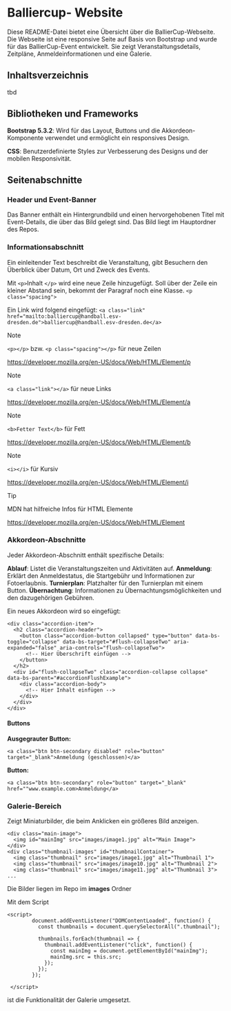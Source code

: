 # Balliercup- Website

Diese README-Datei bietet eine Übersicht über die BallierCup-Webseite. Die Webseite ist eine responsive Seite auf Basis von Bootstrap und wurde für das BallierCup-Event entwickelt. Sie zeigt Veranstaltungsdetails, Zeitpläne, Anmeldeinformationen und eine Galerie.

## Inhaltsverzeichnis

tbd

## Bibliotheken und Frameworks
**Bootstrap 5.3.2**: Wird für das Layout, Buttons und die Akkordeon-Komponente verwendet und ermöglicht ein responsives Design.

**CSS**: Benutzerdefinierte Styles zur Verbesserung des Designs und der mobilen Responsivität.

## Seitenabschnitte

### Header und Event-Banner

Das Banner enthält ein Hintergrundbild und einen hervorgehobenen Titel mit Event-Details, die über das Bild gelegt sind.
Das Bild liegt im Hauptordner des Repos.

### Informationsabschnitt
Ein einleitender Text beschreibt die Veranstaltung, gibt Besuchern den Überblick über Datum, Ort und Zweck des Events.

Mit ```<p>```Inhalt ```</p>``` wird eine neue Zeile hinzugefügt.
Soll über der Zeile ein kleiner Abstand sein, bekommt der Paragraf noch eine Klasse. 
```<p class="spacing">```

Ein Link wird folgend eingefügt: ```<a class="link" href="mailto:balliercup@handball.esv-dresden.de">balliercup@handball.esv-dresden.de</a>```

> [!NOTE]
> ```<p></p>``` bzw. ```<p class="spacing"></p>``` für neue Zeilen
> 
> https://developer.mozilla.org/en-US/docs/Web/HTML/Element/p

> [!NOTE]
> ```<a class="link"></a>``` für neue Links
> 
> https://developer.mozilla.org/en-US/docs/Web/HTML/Element/a

> [!NOTE]
> ```<b>Fetter Text</b>``` für Fett
> 
> https://developer.mozilla.org/en-US/docs/Web/HTML/Element/b

> [!NOTE]
> ```<i></i>``` für Kursiv
> 
> https://developer.mozilla.org/en-US/docs/Web/HTML/Element/i

> [!TIP]
> MDN hat hilfreiche Infos für HTML Elemente
>
> https://developer.mozilla.org/en-US/docs/Web/HTML/Element

### Akkordeon-Abschnitte
Jeder Akkordeon-Abschnitt enthält spezifische Details:

**Ablauf**: Listet die Veranstaltungszeiten und Aktivitäten auf.
**Anmeldung**: Erklärt den Anmeldestatus, die Startgebühr und Informationen zur Fotoerlaubnis.
**Turnierplan**: Platzhalter für den Turnierplan mit einem Button.
**Übernachtung**: Informationen zu Übernachtungsmöglichkeiten und den dazugehörigen Gebühren.

Ein neues Akkordeon wird so eingefügt: 
```
<div class="accordion-item">
  <h2 class="accordion-header">
    <button class="accordion-button collapsed" type="button" data-bs-toggle="collapse" data-bs-target="#flush-collapseTwo" aria-expanded="false" aria-controls="flush-collapseTwo">
      <!-- Hier Überschrift einfügen -->
    </button>
  </h2>
  <div id="flush-collapseTwo" class="accordion-collapse collapse" data-bs-parent="#accordionFlushExample">
    <div class="accordion-body">
      <!-- Hier Inhalt einfügen -->
    </div>
  </div>
</div>
```

#### Buttons

__Ausgegrauter Button:__

```
<a class="btn btn-secondary disabled" role="button" target="_blank">Anmeldung (geschlossen)</a>
```

__Button:__
```
<a class="btn btn-secondary" role="button" target="_blank" href=""www.example.com>Anmeldung</a>
```

### Galerie-Bereich
Zeigt Miniaturbilder, die beim Anklicken ein größeres Bild anzeigen.

```
<div class="main-image">
  <img id="mainImg" src="images/image1.jpg" alt="Main Image">
</div>
<div class="thumbnail-images" id="thumbnailContainer">
  <img class="thumbnail" src="images/image1.jpg" alt="Thumbnail 1">
  <img class="thumbnail" src="images/image10.jpg" alt="Thumbnail 2">
  <img class="thumbnail" src="images/image11.jpg" alt="Thumbnail 3">
...
```

Die Bilder liegen im Repo im __images__ Ordner

Mit dem Script
```
<script>
        document.addEventListener("DOMContentLoaded", function() {
          const thumbnails = document.querySelectorAll(".thumbnail");
        
          thumbnails.forEach(thumbnail => {
            thumbnail.addEventListener("click", function() {
              const mainImg = document.getElementById("mainImg");
              mainImg.src = this.src;
            });
          });
        });

 </script>
```

ist die Funktionalität der Galerie umgesetzt.




